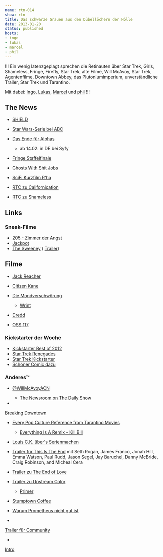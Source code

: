 ```yaml
---
name: rtn-014
show: rtn
title: Das schwarze Grauen aus den Dübellöchern der Hölle
date: 2013-01-20
status: published
hosts:
- ingo
- lukas
- marcel
- phil
---
```

!!!
Ein wenig latenzgeplagt sprechen die Retinauten über Star Trek, Girls, Shameless, Fringe, Firefly, Star Trek, alte Filme, Will McAvoy, Star Trek, Agentenfilme, Downtown Abbey, das Plutoniumimperium, unverständliche Trailer, Star Trek und Tarantino.

Mit dabei: [Ingo](https://twitter.com/ingoebel), [Lukas](https://twitter.com/blubser), [Marcel](https://twitter.com/xartas) und [phil](https://twitter.com/philgrooves)
!!!

## The News

- [SHIELD](http://www.sf-radio.net/webbeat/serien/meldung,s.h.i.e.l.d.spieltnachavengers,1,17649,00.php)
- [Star Wars-Serie bei ABC](http://www.cnn.com/2013/01/11/showbiz/tv/abc-star-wars-tv-series-ew/index.html?hpt=hp_bn9)
- [Das Ende für Alphas](http://www.sf-radio.net/webbeat/serien/meldung,alphasabgesetzt,1,17671,00.php)
  - ab 14.02. in DE bei Syfy

- [Fringe Staffelfinale](http://www.wired.com/underwire/2013/01/fringe-finale/)
- [Ghosts With Shit Jobs](http://ghostswithshitjobs.com)
- [SciFi Kurzfilm R'ha](http://vimeo.com/57148705)
- [RTC zu Californication](https://secure.retinacast.de/rtc-s01e06-californication/)
- [RTC zu Shameless](https://secure.retinacast.de/rtc-s02e01-shameless/)

## Links

### Sneak-Filme

- [205 - Zimmer der Angst](http://www.imdb.com/title/tt2017452/)
- [Jackpot](http://www.imdb.com/title/tt1809231/)
- [The Sweeney](http://www.imdb.com/title/tt0857190/?ref_=fn_al_tt_3) ( [Trailer](http://www.youtube.com/watch?v=DuYj4q7s8rc))

## Filme

- [Jack Reacher](http://www.imdb.com/title/tt0790724/)
- [Citizen Kane](http://www.imdb.com/title/tt0033467/)
- [Die Mondverschwörung](http://www.imdb.com/title/tt1849755/)
  - [Wrint](http://www.wrint.de/2012/07/09/wr087-holger-ruft-an-bei-thomas-frickel-wg-mondverschworung/)

- [Dredd](http://www.imdb.com/title/tt1343727/)
- [OSS 117](http://www.imdb.com/title/tt0464913/)

### Kickstarter der Woche

- [Kickstarter Best of 2012](http://www.kickstarter.com/year/2012)
- [Star Trek Renegades](http://startrekrenegades.com)
- [Star Trek Kickstarter](http://www.kickstarter.com/projects/145553614/star-trek-renegades?ref=live)
- [Schöner Comic dazu](http://www.phdcomics.com/comics.php?f=1548)

### Anderes™

- [@WillMcAvoyACN](https://twitter.com/WillMcAvoyACN)
  - [The Newsroom on The Daily Show](http://www.thedailyshow.com/watch/mon-january-14-2013/investigating-investigative-journalism)

-

[Breaking Downtown](http://www.colbertnation.com/full-episodes/thu-december-13-2012-simone-campbell)

- [Every Pop Culture Reference from Tarantino Movies](http://www.collegehumor.com/video/6860507/every-pop-culture-reference-from-tarantino-movies)
  - [Everything Is A Remix - Kill Bill](http://vimeo.com/19469447)

- [Louis C.K. über's Serienmachen](http://www.youtube.com/watch?v=1rr3hg1uk_M)
- [Trailer für This Is The End](http://www.youtube.com/watch?v=MNs0vQgCWY0) mit Seth Rogan, James Franco, Jonah Hill, Emma Watson, Paul Rudd, Jason Segel, Jay Baruchel, Danny McBride, Craig Robinson, and Micheal Cera
- [Trailer zu The End of Love](http://trailers.apple.com/trailers/independent/theendoflove/)
- [Trailer zu Upstream Color](http://trailers.apple.com/trailers/independent/upstreamcolor/)
  - [Primer](http://www.imdb.com/title/tt0390384/)

- [Stumptown Coffee](http://vimeo.com/57430932)
- [Warum Prometheus nicht gut ist](http://www.youtube.com/watch?v=-BWnTW4rL0U)
-

[Trailer für Community](http://www.youtube.com/watch?v=2opbb6YUBAw)

-

[Intro](https://www.youtube.com/watch?feature=player_embedded&v=zIom3LSbB0I)

